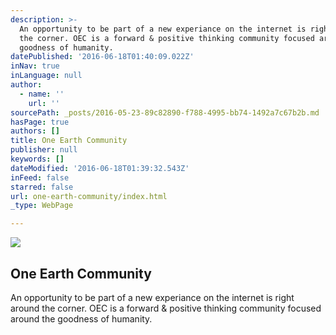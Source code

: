 ```yaml
---
description: >-
  An opportunity to be part of a new experiance on the internet is right around
  the corner. OEC is a forward & positive thinking community focused around the
  goodness of humanity.
datePublished: '2016-06-18T01:40:09.022Z'
inNav: true
inLanguage: null
author:
  - name: ''
    url: ''
sourcePath: _posts/2016-05-23-89c82890-f788-4995-bb74-1492a7c67b2b.md
hasPage: true
authors: []
title: One Earth Community
publisher: null
keywords: []
dateModified: '2016-06-18T01:39:32.543Z'
inFeed: false
starred: false
url: one-earth-community/index.html
_type: WebPage

---
```

![](https://s3-us-west-2.amazonaws.com/the-grid-img/p/8940813e65542cbe8bcaa05a4e22761c1171fa4e.png)

## One Earth Community

An opportunity to be part of a new experiance on the internet is right around the corner. OEC is a forward & positive thinking community focused around the goodness of humanity.